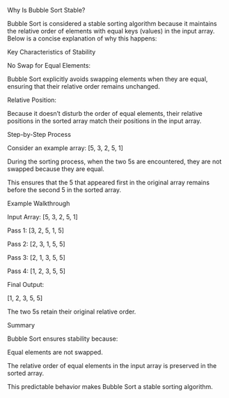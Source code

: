 Why Is Bubble Sort Stable?

Bubble Sort is considered a stable sorting algorithm because it maintains the relative order of elements with equal keys (values) in the input array. Below is a concise explanation of why this happens:

Key Characteristics of Stability

No Swap for Equal Elements:

Bubble Sort explicitly avoids swapping elements when they are equal, ensuring that their relative order remains unchanged.

Relative Position:

Because it doesn’t disturb the order of equal elements, their relative positions in the sorted array match their positions in the input array.

Step-by-Step Process

Consider an example array: [5, 3, 2, 5, 1]

During the sorting process, when the two 5s are encountered, they are not swapped because they are equal.

This ensures that the 5 that appeared first in the original array remains before the second 5 in the sorted array.

Example Walkthrough

Input Array: [5, 3, 2, 5, 1]

Pass 1: [3, 2, 5, 1, 5]

Pass 2: [2, 3, 1, 5, 5]

Pass 3: [2, 1, 3, 5, 5]

Pass 4: [1, 2, 3, 5, 5]

Final Output:

[1, 2, 3, 5, 5]

The two 5s retain their original relative order.

Summary

Bubble Sort ensures stability because:

Equal elements are not swapped.

The relative order of equal elements in the input array is preserved in the sorted array.

This predictable behavior makes Bubble Sort a stable sorting algorithm.